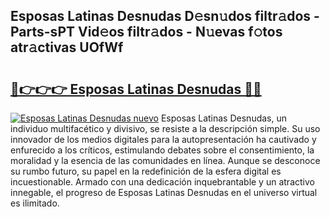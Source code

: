 ## Esposas Latinas Desnudas D𝚎sn𝚞dos filtr𝚊dos - Parts-sPT Vid𝚎os filtr𝚊dos - N𝚞evas f𝚘tos atr𝚊ctivas UOfWf

# <h2><a href="http://mb2k6m.tromn.icu/?c=Esposas+Latinas+Desnudas">🔗👉👉👉 Esposas Latinas Desnudas 🔗🔗</a></h2>

[![Esposas Latinas Desnudas nuevo](https://i.imgur.com/pEAQMta.gif)](http://mb2k6m.tromn.icu/?c=Esposas+Latinas+Desnudas)
Esposas Latinas Desnudas, un individuo multifacético y divisivo, se resiste a la descripción simple. Su uso innovador de los medios digitales para la autopresentación ha cautivado y enfurecido a los críticos, estimulando debates sobre el consentimiento, la moralidad y la esencia de las comunidades en línea. Aunque se desconoce su rumbo futuro, su papel en la redefinición de la esfera digital es incuestionable. Armado con una dedicación inquebrantable y un atractivo innegable, el progreso de Esposas Latinas Desnudas en el universo virtual es ilimitado.
